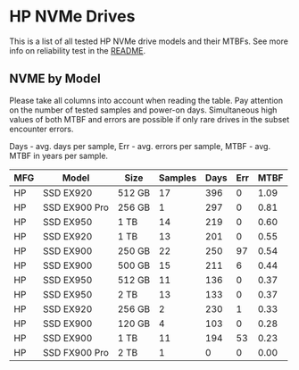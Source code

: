 HP NVMe Drives
==============

This is a list of all tested HP NVMe drive models and their MTBFs. See more
info on reliability test in the [README](https://github.com/linuxhw/SMART).

NVME by Model
------------

Please take all columns into account when reading the table. Pay attention on the
number of tested samples and power-on days. Simultaneous high values of both MTBF
and errors are possible if only rare drives in the subset encounter errors.

Days - avg. days per sample,
Err  - avg. errors per sample,
MTBF - avg. MTBF in years per sample.

| MFG       | Model              | Size   | Samples | Days  | Err   | MTBF |
|-----------|--------------------|--------|---------|-------|-------|------|
| HP        | SSD EX920          | 512 GB | 17      | 396   | 0     | 1.09   |
| HP        | SSD EX900 Pro      | 256 GB | 1       | 297   | 0     | 0.81   |
| HP        | SSD EX950          | 1 TB   | 14      | 219   | 0     | 0.60   |
| HP        | SSD EX920          | 1 TB   | 13      | 201   | 0     | 0.55   |
| HP        | SSD EX900          | 250 GB | 22      | 250   | 97    | 0.54   |
| HP        | SSD EX900          | 500 GB | 15      | 211   | 6     | 0.44   |
| HP        | SSD EX950          | 512 GB | 11      | 136   | 0     | 0.37   |
| HP        | SSD EX950          | 2 TB   | 13      | 133   | 0     | 0.37   |
| HP        | SSD EX920          | 256 GB | 2       | 230   | 1     | 0.33   |
| HP        | SSD EX900          | 120 GB | 4       | 103   | 0     | 0.28   |
| HP        | SSD EX900          | 1 TB   | 11      | 194   | 53    | 0.23   |
| HP        | SSD FX900 Pro      | 2 TB   | 1       | 0     | 0     | 0.00   |
